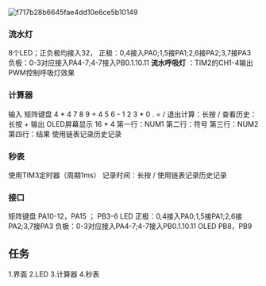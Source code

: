 ![f717b28b6645fae4dd10e6ce5b10149](https://github.com/user-attachments/assets/9e472c84-0bc1-4e40-93e7-0ddb76630c46)
### 流水灯
8个LED；正负极均接入32，
	正极：0,4接入PA0;1,5接PA1;2,6接PA2;3,7接PA3
	负极：0-3对应接入PA4-7;4-7接入PB0.1.10.11
**流水呼吸灯** ：TIM2的CH1-4输出PWM控制呼吸灯效果
### 计算器
输入 矩阵键盘 4 * 4
	7 8 9 +
	4 5 6 -
	1 2 3 *
	0 .  = /
	退出计算：长按  /
	查看历史：长按  + 
输出 OLED屏幕显示
	16 * 4
		第一行：NUM1
		第二行：符号
		第三行：NUM2
		第四行：结果
使用链表记录历史记录
### 秒表
使用TIM3定时器（周期1ms）
记录时间：长按 /
使用链表记录历史记录
### 接口
矩阵键盘
	PA10-12，PA15 ； PB3-6
LED
	正极：0,4接入PA0;1,5接PA1;2,6接PA2;3,7接PA3
	负极：0-3对应接入PA4-7;4-7接入PB0.1.10.11
OLED
	PB8，PB9
## 任务
1.界面
2.LED
3.计算器
4.秒表